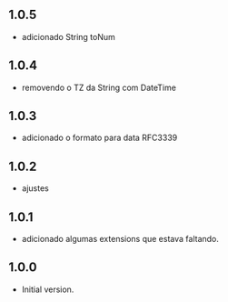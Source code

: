## 1.0.5
- adicionado String toNum 

## 1.0.4

- removendo o TZ da String com DateTime

## 1.0.3

- adicionado o formato para data RFC3339

## 1.0.2

- ajustes

## 1.0.1

- adicionado algumas extensions que estava faltando.

## 1.0.0

- Initial version.

